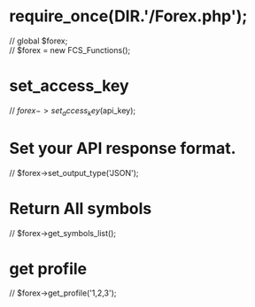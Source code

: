 # require_once(__DIR__.'/Forex.php');

// global $forex;<br>
// $forex = new FCS_Functions();


# set_access_key
// $forex->set_access_key($api_key);


# Set your API response format.
// $forex->set_output_type('JSON');


# Return All symbols
// $forex->get_symbols_list();


# get profile
// $forex->get_profile('1,2,3');
